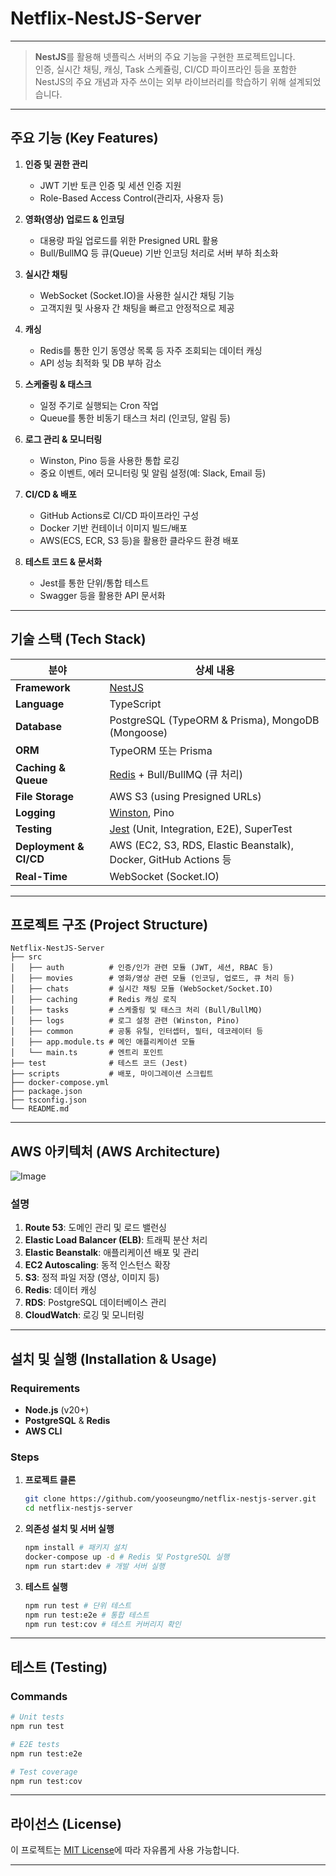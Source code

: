 
# Netflix-NestJS-Server

---

> **NestJS**를 활용해 넷플릭스 서버의 주요 기능을 구현한 프로젝트입니다.  
> 인증, 실시간 채팅, 캐싱, Task 스케쥴링, CI/CD 파이프라인 등을 포함한 NestJS의 주요 개념과 자주 쓰이는 외부 라이브러리를 학습하기 위해 설계되었습니다.

---

## 주요 기능 (Key Features)

1. **인증 및 권한 관리**  
   - JWT 기반 토큰 인증 및 세션 인증 지원  
   - Role-Based Access Control(관리자, 사용자 등)

2. **영화(영상) 업로드 & 인코딩**  
   - 대용량 파일 업로드를 위한 Presigned URL 활용  
   - Bull/BullMQ 등 큐(Queue) 기반 인코딩 처리로 서버 부하 최소화

3. **실시간 채팅**  
   - WebSocket (Socket.IO)을 사용한 실시간 채팅 기능  
   - 고객지원 및 사용자 간 채팅을 빠르고 안정적으로 제공

4. **캐싱**  
   - Redis를 통한 인기 동영상 목록 등 자주 조회되는 데이터 캐싱  
   - API 성능 최적화 및 DB 부하 감소

5. **스케줄링 & 태스크**  
   - 일정 주기로 실행되는 Cron 작업  
   - Queue를 통한 비동기 태스크 처리 (인코딩, 알림 등)

6. **로그 관리 & 모니터링**  
   - Winston, Pino 등을 사용한 통합 로깅  
   - 중요 이벤트, 에러 모니터링 및 알림 설정(예: Slack, Email 등)

7. **CI/CD & 배포**  
   - GitHub Actions로 CI/CD 파이프라인 구성  
   - Docker 기반 컨테이너 이미지 빌드/배포  
   - AWS(ECS, ECR, S3 등)을 활용한 클라우드 환경 배포

8. **테스트 코드 & 문서화**  
   - Jest를 통한 단위/통합 테스트  
   - Swagger 등을 활용한 API 문서화

---

## 기술 스택 (Tech Stack)

| 분야               | 상세 내용                                               |
|-------------------|---------------------------------------------------------|
| **Framework**       | [NestJS](https://nestjs.com/)                          |
| **Language**        | TypeScript                                             |
| **Database**        | PostgreSQL (TypeORM & Prisma), MongoDB (Mongoose)      |
| **ORM**             | TypeORM 또는 Prisma                                    |
| **Caching & Queue** | [Redis](https://redis.io/) + Bull/BullMQ (큐 처리)     |
| **File Storage**    | AWS S3 (using Presigned URLs)                          |
| **Logging**         | [Winston](https://github.com/winstonjs/winston), Pino  |
| **Testing**         | [Jest](https://jestjs.io/) (Unit, Integration, E2E), SuperTest |
| **Deployment & CI/CD** | AWS (EC2, S3, RDS, Elastic Beanstalk), Docker, GitHub Actions 등 |
| **Real-Time**       | WebSocket (Socket.IO)                                  |

---

## 프로젝트 구조 (Project Structure)

```plaintext
Netflix-NestJS-Server
├── src
│   ├── auth          # 인증/인가 관련 모듈 (JWT, 세션, RBAC 등)
│   ├── movies        # 영화/영상 관련 모듈 (인코딩, 업로드, 큐 처리 등)
│   ├── chats         # 실시간 채팅 모듈 (WebSocket/Socket.IO)
│   ├── caching       # Redis 캐싱 로직
│   ├── tasks         # 스케줄링 및 태스크 처리 (Bull/BullMQ)
│   ├── logs          # 로그 설정 관련 (Winston, Pino)
│   ├── common        # 공통 유틸, 인터셉터, 필터, 데코레이터 등
│   ├── app.module.ts # 메인 애플리케이션 모듈
│   └── main.ts       # 엔트리 포인트
├── test              # 테스트 코드 (Jest)
├── scripts           # 배포, 마이그레이션 스크립트
├── docker-compose.yml
├── package.json
├── tsconfig.json
└── README.md
```

---

## AWS 아키텍처 (AWS Architecture)

![Image](https://github.com/user-attachments/assets/1818d294-08d5-4f65-9f4f-8ae544162940)

### 설명
1. **Route 53**: 도메인 관리 및 로드 밸런싱  
2. **Elastic Load Balancer (ELB)**: 트래픽 분산 처리  
3. **Elastic Beanstalk**: 애플리케이션 배포 및 관리  
4. **EC2 Autoscaling**: 동적 인스턴스 확장  
5. **S3**: 정적 파일 저장 (영상, 이미지 등)  
6. **Redis**: 데이터 캐싱  
7. **RDS**: PostgreSQL 데이터베이스 관리  
8. **CloudWatch**: 로깅 및 모니터링  

---

## 설치 및 실행 (Installation & Usage)

### Requirements
- **Node.js** (v20+)
- **PostgreSQL** & **Redis**
- **AWS CLI**

### Steps

1. **프로젝트 클론**  
   ```bash
   git clone https://github.com/yooseungmo/netflix-nestjs-server.git 
   cd netflix-nestjs-server
   ```

2. **의존성 설치 및 서버 실행**  
   ```bash
   npm install # 패키지 설치
   docker-compose up -d # Redis 및 PostgreSQL 실행
   npm run start:dev # 개발 서버 실행
   ```

3. **테스트 실행**  
   ```bash
   npm run test # 단위 테스트
   npm run test:e2e # 통합 테스트
   npm run test:cov # 테스트 커버리지 확인
   ```

---

## 테스트 (Testing)

### Commands
```bash
# Unit tests
npm run test

# E2E tests
npm run test:e2e

# Test coverage
npm run test:cov
```

---

## 라이선스 (License)

이 프로젝트는 [MIT License](./LICENSE)에 따라 자유롭게 사용 가능합니다.

---
